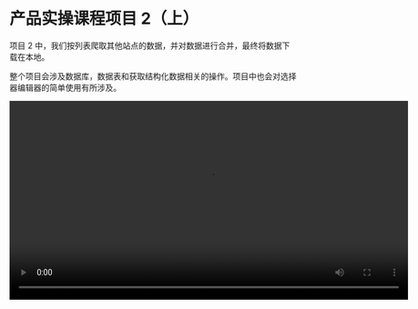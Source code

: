 # 产品实操课程项目 2（上）

项目 2 中，我们按列表爬取其他站点的数据，并对数据进行合并，最终将数据下载在本地。

整个项目会涉及数据库，数据表和获取结构化数据相关的操作。项目中也会对选择器编辑器的简单使用有所涉及。

<video src="https://docimages.blob.core.chinacloudapi.cn/images/%E8%A7%86%E9%A2%91%E8%AF%BE/%E6%95%B0%E6%8D%AE1.mp4" controls="controls" width="700px" />

以上视频课程是完全包含在 [云扩 RPA 中级课程](https://academy.encoo.com/learn/path-detail/6) 中的。云扩仍然强烈建议大家参看中级课程以了解更详细的内容。